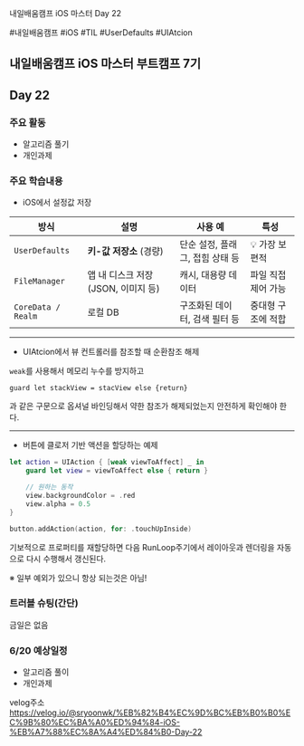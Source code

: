 
내일배움캠프 iOS 마스터 Day 22

#내일배움캠프 #iOS #TIL #UserDefaults #UIAtcion

## 내일배움캠프 iOS 마스터 부트캠프 7기

## Day 22

### 주요 활동
- 알고리즘 풀기
- 개인과제

### 주요 학습내용

- iOS에서 설정값 저장

| 방식                 | 설명                       | 사용 예                | 특성          |
| ------------------ | ------------------------ | ------------------- | ----------- |
| `UserDefaults`     | **키-값 저장소** (경량)         | 단순 설정, 플래그, 접힘 상태 등 | 💡 가장 보편적   |
| `FileManager`      | 앱 내 디스크 저장 (JSON, 이미지 등) | 캐시, 대용량 데이터         | 파일 직접 제어 가능 |
| `CoreData / Realm` | 로컬 DB                    | 구조화된 데이터, 검색 필터 등   | 중대형 구조에 적합  |

---

- UIAtcion에서 뷰 컨트롤러를 참조할 때 순환참조 해제

`weak`를 사용해서 메모리 누수를 방지하고

`guard let stackView = stacView else {return}`

과 같은 구문으로 옵셔널 바인딩해서 약한 참조가 해제되었는지 안전하게 확인해야 한다.

---

- 버튼에 클로저 기반 액션을 할당하는 예제

```swift
let action = UIAction { [weak viewToAffect] _ in
    guard let view = viewToAffect else { return }

    // 원하는 동작
    view.backgroundColor = .red
    view.alpha = 0.5
}

button.addAction(action, for: .touchUpInside)

```

기보적으로 프로퍼티를 재할당하면 다음 RunLoop주기에서 레이아웃과 렌더링을 자동으로 다시 수행해서 갱신된다.

※ 일부 예외가 있으니 항상 되는것은 아님!

### 트러블 슈팅(간단)
금일은 없음



### 6/20 예상일정

- 알고리즘 풀이
- 개인과제


velog주소   
https://velog.io/@sryoonwk/%EB%82%B4%EC%9D%BC%EB%B0%B0%EC%9B%80%EC%BA%A0%ED%94%84-iOS-%EB%A7%88%EC%8A%A4%ED%84%B0-Day-22

